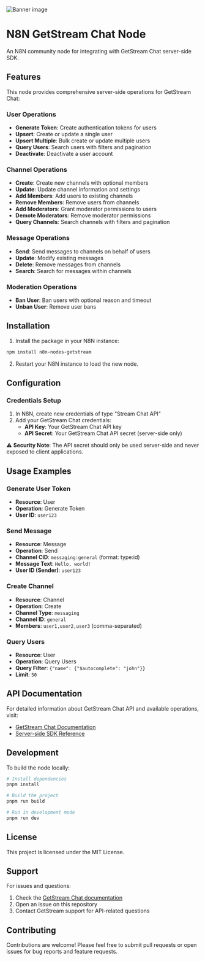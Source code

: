 ![Banner image](https://user-images.githubusercontent.com/10284570/173569848-c624317f-42b1-45a6-ab09-f0ea3c247648.png)

# N8N GetStream Chat Node

An N8N community node for integrating with GetStream Chat server-side SDK.

## Features

This node provides comprehensive server-side operations for GetStream Chat:

### User Operations
- **Generate Token**: Create authentication tokens for users
- **Upsert**: Create or update a single user
- **Upsert Multiple**: Bulk create or update multiple users
- **Query Users**: Search users with filters and pagination
- **Deactivate**: Deactivate a user account

### Channel Operations
- **Create**: Create new channels with optional members
- **Update**: Update channel information and settings
- **Add Members**: Add users to existing channels
- **Remove Members**: Remove users from channels
- **Add Moderators**: Grant moderator permissions to users
- **Demote Moderators**: Remove moderator permissions
- **Query Channels**: Search channels with filters and pagination

### Message Operations
- **Send**: Send messages to channels on behalf of users
- **Update**: Modify existing messages
- **Delete**: Remove messages from channels
- **Search**: Search for messages within channels

### Moderation Operations
- **Ban User**: Ban users with optional reason and timeout
- **Unban User**: Remove user bans

## Installation

1. Install the package in your N8N instance:
```bash
npm install n8n-nodes-getstream
```

2. Restart your N8N instance to load the new node.

## Configuration

### Credentials Setup

1. In N8N, create new credentials of type "Stream Chat API"
2. Add your GetStream Chat credentials:
   - **API Key**: Your GetStream Chat API key
   - **API Secret**: Your GetStream Chat API secret (server-side only)

⚠️ **Security Note**: The API secret should only be used server-side and never exposed to client applications.

## Usage Examples

### Generate User Token
- **Resource**: User
- **Operation**: Generate Token
- **User ID**: `user123`

### Send Message
- **Resource**: Message
- **Operation**: Send
- **Channel CID**: `messaging:general` (format: type:id)
- **Message Text**: `Hello, world!`
- **User ID (Sender)**: `user123`

### Create Channel
- **Resource**: Channel
- **Operation**: Create
- **Channel Type**: `messaging`
- **Channel ID**: `general`
- **Members**: `user1,user2,user3` (comma-separated)

### Query Users
- **Resource**: User
- **Operation**: Query Users
- **Query Filter**: `{"name": {"$autocomplete": "john"}}`
- **Limit**: `50`

## API Documentation

For detailed information about GetStream Chat API and available operations, visit:
- [GetStream Chat Documentation](https://getstream.io/chat/docs/node/)
- [Server-side SDK Reference](https://getstream.io/chat/docs/node/backend/)

## Development

To build the node locally:

```bash
# Install dependencies
pnpm install

# Build the project
pnpm run build

# Run in development mode
pnpm run dev
```

## License

This project is licensed under the MIT License.

## Support

For issues and questions:
1. Check the [GetStream Chat documentation](https://getstream.io/chat/docs/node/)
2. Open an issue on this repository
3. Contact GetStream support for API-related questions

## Contributing

Contributions are welcome! Please feel free to submit pull requests or open issues for bug reports and feature requests.
